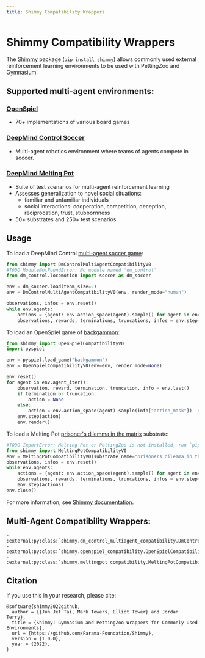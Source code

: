 ```yaml
---
title: Shimmy Compatibility Wrappers
---
```


# Shimmy Compatibility Wrappers

The [Shimmy](https://shimmy.farama.org/) package (`pip install shimmy`) allows commonly used external reinforcement learning environments to be used with PettingZoo and Gymnasium.

## Supported multi-agent environments:

### [OpenSpiel](https://shimmy.farama.org/contents/open_spiel/)
* 70+ implementations of various board games

### [DeepMind Control Soccer](https://shimmy.farama.org/contents/dm_multi/)
* Multi-agent robotics environment where teams of agents compete in soccer.

### [DeepMind Melting Pot](https://github.com/deepmind/meltingpot)
* Suite of test scenarios for multi-agent reinforcement learning
* Assesses generalization to novel social situations:
  * familiar and unfamiliar individuals
  * social interactions: cooperation, competition, deception, reciprocation, trust, stubbornness
* 50+ substrates and 250+ test scenarios

## Usage

To load a DeepMind Control [multi-agent soccer game](https://github.com/deepmind/dm_control/blob/main/dm_control/locomotion/soccer/README.md):

```python notest
from shimmy import DmControlMultiAgentCompatibilityV0
#TODO ModuleNotFoundError: No module named 'dm_control'
from dm_control.locomotion import soccer as dm_soccer

env = dm_soccer.load(team_size=2)
env = DmControlMultiAgentCompatibilityV0(env, render_mode="human")

observations, infos = env.reset()
while env.agents:
    actions = {agent: env.action_space(agent).sample() for agent in env.agents}  # this is where you would insert your policy
    observations, rewards, terminations, truncations, infos = env.step(actions)
```


To load an OpenSpiel game of [backgammon](https://github.com/deepmind/open_spiel/blob/master/docs/games.md#backgammon):
```python
from shimmy import OpenSpielCompatibilityV0
import pyspiel

env = pyspiel.load_game("backgammon")
env = OpenSpielCompatibilityV0(env=env, render_mode=None)

env.reset()
for agent in env.agent_iter():
    observation, reward, termination, truncation, info = env.last()
    if termination or truncation:
        action = None
    else:
        action = env.action_space(agent).sample(info["action_mask"])  # this is where you would insert your policy
    env.step(action)
    env.render()
```


To load a Melting Pot [prisoner's dilemma in the matrix](https://github.com/deepmind/meltingpot/blob/main/docs/substrate_scenario_details.md#prisoners-dilemma-in-the-matrix) substrate:

```python notest
#TODO ImportError: Melting Pot or PettingZoo is not installed, run `pip install 'shimmy[melting-pot]' and install Melting Pot via https://github.com/deepmind/meltingpot#installation`
from shimmy import MeltingPotCompatibilityV0
env = MeltingPotCompatibilityV0(substrate_name="prisoners_dilemma_in_the_matrix__arena", render_mode="human")
observations, infos = env.reset()
while env.agents:
    actions = {agent: env.action_space(agent).sample() for agent in env.agents}
    observations, rewards, terminations, truncations, infos = env.step(actions)
    env.step(actions)
env.close()
```


For more information, see [Shimmy documentation](https://shimmy.farama.org).

## Multi-Agent Compatibility Wrappers:
```{eval-rst}
- :external:py:class:`shimmy.dm_control_multiagent_compatibility.DmControlMultiAgentCompatibilityV0`
- :external:py:class:`shimmy.openspiel_compatibility.OpenSpielCompatibilityV0`
- :external:py:class:`shimmy.meltingpot_compatibility.MeltingPotCompatibilityV0`
```

## Citation

If you use this in your research, please cite:

```
@software{shimmy2022github,
  author = {{Jun Jet Tai, Mark Towers, Elliot Tower} and Jordan Terry},
  title = {Shimmy: Gymnasium and PettingZoo Wrappers for Commonly Used Environments},
  url = {https://github.com/Farama-Foundation/Shimmy},
  version = {1.0.0},
  year = {2022},
}
```
